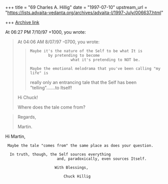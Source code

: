 +++
title = "69 Charles A. Hillig"
date = "1997-07-10"
upstream_url = "https://lists.advaita-vedanta.org/archives/advaita-l/1997-July/006637.html"

+++
[Archive link](https://lists.advaita-vedanta.org/archives/advaita-l/1997-July/006637.html)

At 06:27 PM 7/10/97 +1000, you wrote:
>At 04:06 AM 8/07/97 -0700, you wrote:
>>
>>     Maybe it's the nature of the Self to be what It is
>>             by pretending to become
>>                       what it's pretending to NOT be.
>>
>>     Maybe the emotional melodrama that you've been calling "my life" is
>>really only an entrancing tale that the Self has been "telling".......to
>>Itself!
>
>Hi Chuck!
>
>Where does the tale come from?

>Regards,
>
>Martin.



Hi Martin,

     Maybe the tale "comes from" the same place as does your question.

      In truth, though, the Self sources everything
                           and, paradoxically, even sources Itself.

                          With Blessings,

                              Chuck Hillig

